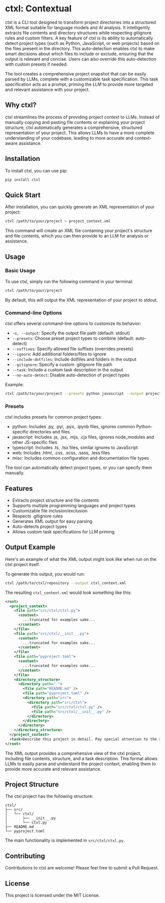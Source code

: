# ctxl: Contextual

ctxl is a CLI tool designed to transform project directories into a structured XML format suitable for language models and AI analysis. It intelligently extracts file contents and directory structures while respecting gitignore rules and custom filters. A key feature of ctxl is its ability to automatically detect project types (such as Python, JavaScript, or web projects) based on the files present in the directory. This auto-detection enables ctxl to make smart decisions about which files to include or exclude, ensuring that the output is relevant and concise. Users can also override this auto-detection with custom presets if needed.

The tool creates a comprehensive project snapshot that can be easily parsed by LLMs, complete with a customizable task specification. This task specification acts as a prompt, priming the LLM to provide more targeted and relevant assistance with your project.

## Why ctxl?

ctxl streamlines the process of providing project context to LLMs. Instead of manually copying and pasting file contents or explaining your project structure, ctxl automatically generates a comprehensive, structured representation of your project. This allows LLMs to have a more complete understanding of your codebase, leading to more accurate and context-aware assistance.

## Installation

To install ctxl, you can use pip:

```bash
pip install ctxl
```

## Quick Start

After installation, you can quickly generate an XML representation of your project:

```bash
ctxl /path/to/your/project > project_context.xml
```

This command will create an XML file containing your project's structure and file contents, which you can then provide to an LLM for analysis or assistance.

## Usage

### Basic Usage

To use ctxl, simply run the following command in your terminal:

```bash
ctxl /path/to/your/project
```

By default, this will output the XML representation of your project to stdout.

### Command-line Options

ctxl offers several command-line options to customize its behavior:

- `-o, --output`: Specify the output file path (default: stdout)
- `--presets`: Choose preset project types to combine (default: auto-detect)
- `--suffixes`: Specify allowed file suffixes (overrides presets)
- `--ignore`: Add additional folders/files to ignore
- `--include-dotfiles`: Include dotfiles and folders in the output
- `--gitignore`: Specify a custom .gitignore file path
- `--task`: Include a custom task description in the output
- `--no-auto-detect`: Disable auto-detection of project types

Example:

```bash
ctxl /path/to/your/project --presets python javascript --output project_context.xml --task "Analyze this project for potential security vulnerabilities"
```

### Presets

ctxl includes presets for common project types:

- python: Includes .py, .pyi, .pyx, .ipynb files, ignores common Python-specific directories and files
- javascript: Includes .js, .jsx, .mjs, .cjs files, ignores node_modules and other JS-specific files
- typescript: Includes .ts, .tsx files, similar ignores to JavaScript
- web: Includes .html, .css, .scss, .sass, .less files
- misc: Includes common configuration and documentation file types

The tool can automatically detect project types, or you can specify them manually.

## Features

- Extracts project structure and file contents
- Supports multiple programming languages and project types
- Customizable file inclusion/exclusion
- Respects .gitignore rules
- Generates XML output for easy parsing
- Auto-detects project types
- Allows custom task specifications for LLM priming

## Output Example

Here's an example of what the XML output might look like when run on the ctxl project itself.

To generate this output, you would run:

```bash
ctxl /path/to/ctxl/repository --output ctxl_context.xml
```

The resulting `ctxl_context.xml` would look something like this:

```xml
<root>
  <project_context>
    <file path="src/ctxl/ctxl.py">
      <content>
        ...truncated for examples sake...
      </content>
    </file>
    <file path="src/ctxl/__init__.py">
      <content>
        ...truncated for examples sake...
      </content>
    </file>
    <file path="pyproject.toml">
      <content>
        ...truncated for examples sake...
      </content>
    </file>
    <directory_structure>
      <directory path=".">
        <file path="README.md" />
        <file path="pyproject.toml" />
        <directory path="src">
          <directory path="src/ctxl">
            <file path="src/ctxl/ctxl.py" />
            <file path="src/ctxl/__init__.py" />
          </directory>
        </directory>
      </directory>
    </directory_structure>
  </project_context>
  <task>Describe this project in detail. Pay special attention to the structure of the code, the design of the project, any frameworks/UI frameworks used, and the overall structure/workflow.</task>
</root>
```

The XML output provides a comprehensive view of the ctxl project, including file contents, structure, and a task description. This format allows LLMs to easily parse and understand the project context, enabling them to provide more accurate and relevant assistance.

## Project Structure

The ctxl project has the following structure:

```
ctxl/
├── src/
│   └── ctxl/
│       ├── __init__.py
│       └── ctxl.py
├── README.md
└── pyproject.toml
```

The main functionality is implemented in `src/ctxl/ctxl.py`.

## Contributing

Contributions to ctxl are welcome! Please feel free to submit a Pull Request.

## License

This project is licensed under the MIT License.